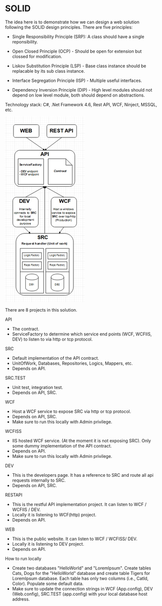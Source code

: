 # SOLID

The idea here is to demonstrate how we can design a web solution following the SOLID design principles. There are five principles:

  - Single Responsibility Principle (SRP): A class should have a single reponsibility.

  - Open Closed Principle (OCP) - Should be open for extension but clossed for modification.

  - Liskov Substitution Principle (LSP) - Base class instance should be replacable by its sub class instance.

  - Interface Segregation Principle (ISP) - Multiple useful interfaces.

  - Dependency Inversion Principle (DIP) - High level modules should not depend on low level module, both should depend on abstractions.

Technology stack: C#, .Net Framework 4.6, Rest API, WCF, Ninject, MSSQL, etc.

<img src="Solid.jpg" />

There are 8 projects in this solution.

API 
  - The contract.
  - ServiceFactory to determine which service end points (WCF, WCFIIS, DEV) to listen to via http or tcp protocol.


SRC
  - Default implementation of the API contract.
  - UnitOfWork, Databases, Repositories, Logics, Mappers, etc. 
  - Depends on API.


SRC.TEST
  - Unit test, integration test.
  - Depends on API, SRC.


WCF 
  - Host a WCF service to expose SRC via http or tcp protocol.
  - Depends on API, SRC.
  - Make sure to run this locally with Admin privilege.
  
  
WCFISS 
  - IIS hosted WCF service. (At the moment it is not exposing SRC). Only some dummy implementation of the API contract.
  - Depends on API.
  - Make sure to run this locally with Admin privilege.
  
  
DEV
  - This is the developers page. It has a reference to SRC and route all api requests internally to SRC.
  - Depends on API, SRC.
  

RESTAPI
  - This is the restful API implementation project. It can listen to WCF / WCFIIS / DEV.
  - Locally it is listening to WCF(http) project.
  - Depends on API.
  

WEB 
  - This is the public website. It can listen to WCF / WCFISS/ DEV.
  - Locally it is listening to DEV project.
  - Depends on API.
  
  
How to run locally

  - Create two databases "HelloWorld" and "LoremIpsum". Create tables Cats, Dogs for the "HelloWorld" database and create table Tigers for LoremIpsum database. Each  table has only two columns (i.e., CatId, Color). Populate some default data.
  - Make sure to update the connection strings in WCF (App.config), DEV (Web.config), SRC.TEST (app.config) with your local database host address. 
